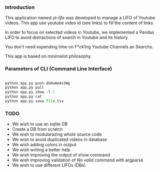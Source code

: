 
### Introduction

This application named _yt-lifo_ was developed to manage a LIFO of Youtube videos. This app use youtube video id (see links) to fill the content of links.

In order to focus on selected videos in Youtube, we implemented a Pandas LIFO to avoid distractions of search in Youtube and its history.

You don't need expending time on F\*ck1ng Youtube Channels an Searchs.

This app is based on minimalist philosophy.


### Parameters of CLI (Command Line Interface)

```python

python app.py push dUdaAm4x3Wg
python app.py pull
python app.py show -l 1
python app.py cat
python app.py save file.tsv

```


### TODO
- We wish to use an sqlite DB
- Create a DB from scratch
- We wish to modularazing whole source code
- We wish to avoid duplicated videos in database
- We wish adding colors in output
- We wish writing a better help
- We wish improving the output of show command
- We wish improving validation of *No valid command* with argparse
- We wish to use different LIFOs (DBs)



